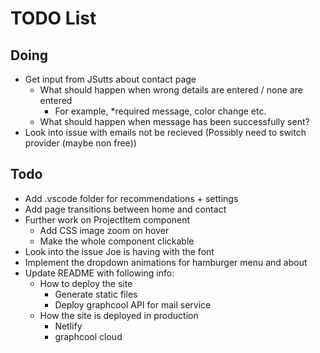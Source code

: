 # TODO List

## Doing

* Get input from JSutts about contact page
  * What should happen when wrong details are entered / none are entered
    * For example, \*required message, color change etc.
  * What should happen when message has been successfully sent?
* Look into issue with emails not be recieved (Possibly need to switch provider
  (maybe non free))

## Todo

* Add .vscode folder for recommendations + settings
* Add page transitions between home and contact
* Further work on ProjectItem component
  * Add CSS image zoom on hover
  * Make the whole component clickable
* Look into the issue Joe is having with the font
* Implement the dropdown animations for hamburger menu and about
* Update README with following info:
  * How to deploy the site
    * Generate static files
    * Deploy graphcool API for mail service
  * How the site is deployed in production
    * Netlify
    * graphcool cloud
